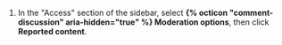 1. In the "Access" section of the sidebar, select **{% octicon "comment-discussion" aria-hidden="true" %} Moderation options**, then click **Reported content**.
